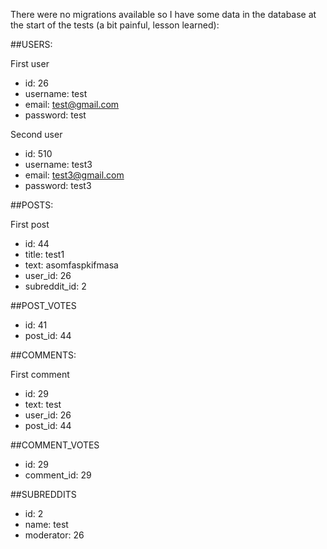 There were no migrations available so I have some data in the database at the start of the tests (a bit painful, lesson learned):


##USERS:

First user<br/>
- id: 26<br/>
- username: test<br/>
- email: test@gmail.com<br/>
- password: test<br/>

Second user<br/>
- id: 510<br/>
- username: test3<br/>
- email: test3@gmail.com<br/>
- password: test3<br/>



##POSTS:

First post<br/>
- id: 44<br/>
- title: test1<br/>
- text: asomfaspkifmasa<br/>
- user_id: 26<br/>
- subreddit_id: 2<br/>


##POST_VOTES
- id: 41<br/>
- post_id: 44<br/>



##COMMENTS:

First comment<br/>
- id: 29<br/>
- text: test<br/>
- user_id: 26<br/>
- post_id: 44<br/>


##COMMENT_VOTES
- id: 29<br/>
- comment_id: 29<br/>


##SUBREDDITS
- id: 2<br/>
- name: test<br/>
- moderator: 26<br/>